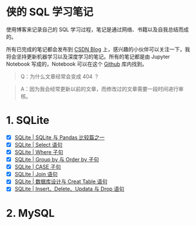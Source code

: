 # 侠的 SQL 学习笔记

使用博客来记录自己的 SQL 学习过程，笔记是通过网络、书籍以及自我总结而成的。

所有已完成的笔记都会发布到 [CSDN Blog](https://blog.csdn.net/weixin_45488228) 上，感兴趣的小伙伴可以关注一下，我将会坚持更新机器学习以及深度学习的笔记。所有的笔记都是由 Jupyter Notebook 写成的，Notebook 可以在这个 [Github](https://github.com/X1AOX1A/SQL_Notes) 库内找到。

>Q：为什么文章经常会变成 404 ？ 

>A：因为我会经常更新以前的文章，而修改过的文章需要一段时间进行审核。

# 1. SQLite

- [x] [SQLite | SQLite 与 Pandas 比较篇之一](https://blog.csdn.net/weixin_45488228/article/details/104450751)
- [x] [SQLite | Select 语句](https://blog.csdn.net/weixin_45488228/article/details/104336824)
- [x] [SQLite | Where 子句](https://blog.csdn.net/weixin_45488228/article/details/104377915)
- [x] [SQLite | Group by 与 Order by 子句](https://blog.csdn.net/weixin_45488228/article/details/104436653)
- [x] [SQLite | CASE 子句](https://blog.csdn.net/weixin_45488228/article/details/104480537)
- [x] [SQLite | Join 语句](https://blog.csdn.net/weixin_45488228/article/details/104687791)
- [x] [SQLite | 数据库设计与 Creat Table 语句](https://blog.csdn.net/weixin_45488228/article/details/104725468)
- [x] [SQLite | Insert、Delete、Updata 与 Drop 语句](https://blog.csdn.net/weixin_45488228/article/details/104725503)

# 2. MySQL

